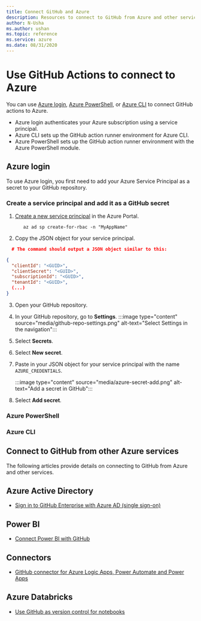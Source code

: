 ```yaml
--- 
title: Connect GitHub and Azure
description: Resources to connect to GitHub from Azure and other services  
author: N-Usha 
ms.author: ushan 
ms.topic: reference
ms.service: azure 
ms.date: 08/31/2020
---
```


# Use GitHub Actions to connect to Azure

You can use [Azure login](https://github.com/Azure/login), [Azure PowerShell](https://github.com/Azure/PowerShell), or [Azure CLI](https://github.com/Azure/CLI) to connect GitHub actions to Azure.

* Azure login authenticates your Azure subscription using a service principal.
* Azure CLI sets up the GitHub action runner environment for Azure CLI.
* Azure PowerShell sets up the GitHub action runner environment with the Azure PowerShell module.

## Azure login

To use Azure login, you first need to add your Azure Service Principal as a secret to your GitHub repository.

### Create a service principal and add it as a GitHub secret

1. [Create a new service principal](https://docs.microsoft.com/cli/azure/create-an-azure-service-principal-azure-cli?view=azure-cli-latest) in the Azure Portal. 

    ```azurecli
       az ad sp create-for-rbac -n "MyAppName"
    ```

2. Copy the JSON object for your service principal.

  ```json
    # The command should output a JSON object similar to this:

  {
    "clientId": "<GUID>",
    "clientSecret": "<GUID>",
    "subscriptionId": "<GUID>",
    "tenantId": "<GUID>",
    (...)
  }
  ```
3. Open your GitHub repository. 
4. In your GitHub repository, go to **Settings**.
    :::image type="content" source="media/github-repo-settings.png" alt-text="Select Settings in the navigation":::
5. Select **Secrets**.
6. Select **New secret**.
7. Paste in your JSON object for your service principal with the name `AZURE_CREDENTIALS`. 

    :::image type="content" source="media/azure-secret-add.png" alt-text="Add a secret in GitHub":::
8. Select **Add secret**.

### Azure PowerShell

### Azure CLI

## Connect to GitHub from other Azure services

The following articles provide details on connecting to GitHub from Azure and other services.  

## Azure Active Directory 

- [Sign in to GitHub Enterprise with Azure AD (single sign-on)](https://docs.microsoft.com/azure/active-directory/saas-apps/github-tutorial)   

## Power BI

- [Connect Power BI with GitHub](https://docs.microsoft.com/power-bi/service-connect-to-github)   
## Connectors

- [GitHub connector for Azure Logic Apps, Power Automate and Power Apps](https://docs.microsoft.com/connectors/github/)   

## Azure Databricks

- [Use GitHub as version control for notebooks](https://docs.microsoft.com/azure/databricks/notebooks/github-version-control) 